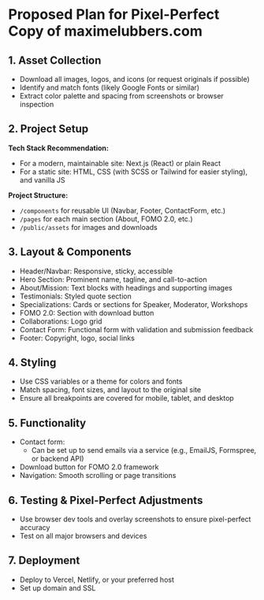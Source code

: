 # Proposed Plan for Pixel-Perfect Copy of maximelubbers.com

## 1. Asset Collection

- Download all images, logos, and icons (or request originals if possible)
- Identify and match fonts (likely Google Fonts or similar)
- Extract color palette and spacing from screenshots or browser inspection

## 2. Project Setup

**Tech Stack Recommendation:**

- For a modern, maintainable site: Next.js (React) or plain React
- For a static site: HTML, CSS (with SCSS or Tailwind for easier styling), and vanilla JS

**Project Structure:**

- `/components` for reusable UI (Navbar, Footer, ContactForm, etc.)
- `/pages` for each main section (About, FOMO 2.0, etc.)
- `/public/assets` for images and downloads

## 3. Layout & Components

- Header/Navbar: Responsive, sticky, accessible
- Hero Section: Prominent name, tagline, and call-to-action
- About/Mission: Text blocks with headings and supporting images
- Testimonials: Styled quote section
- Specializations: Cards or sections for Speaker, Moderator, Workshops
- FOMO 2.0: Section with download button
- Collaborations: Logo grid
- Contact Form: Functional form with validation and submission feedback
- Footer: Copyright, logo, social links

## 4. Styling

- Use CSS variables or a theme for colors and fonts
- Match spacing, font sizes, and layout to the original site
- Ensure all breakpoints are covered for mobile, tablet, and desktop

## 5. Functionality

- Contact form:
  - Can be set up to send emails via a service (e.g., EmailJS, Formspree, or backend API)
- Download button for FOMO 2.0 framework
- Navigation: Smooth scrolling or page transitions

## 6. Testing & Pixel-Perfect Adjustments

- Use browser dev tools and overlay screenshots to ensure pixel-perfect accuracy
- Test on all major browsers and devices

## 7. Deployment

- Deploy to Vercel, Netlify, or your preferred host
- Set up domain and SSL

